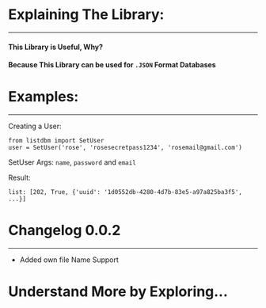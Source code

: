 # Explaining The Library:
---
#### This Library is Useful, Why?

#### Because This Library can be used for `.JSON` Format Databases
# Examples: 
---
Creating a User:
```
from listdbm import SetUser
user = SetUser('rose', 'rosesecretpass1234', 'rosemail@gmail.com')
```
SetUser Args: `name`, `password` and `email`

Result:
```
list: [202, True, {'uuid': '1d0552db-4280-4d7b-83e5-a97a825ba3f5', ...}]
```

# Changelog 0.0.2
---
- Added own file Name Support


# Understand More by Exploring...